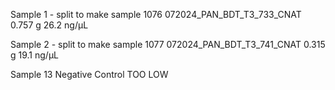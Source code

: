 Sample 1 - split to make sample 1076
072024_PAN_BDT_T3_733_CNAT
0.757 g
26.2 ng/μL

Sample 2 - split to make sample 1077
072024_PAN_BDT_T3_741_CNAT
0.315 g
19.1 ng/μL

Sample 13 
Negative Control
TOO LOW